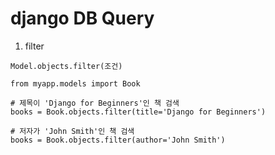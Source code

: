 # django DB Query

1. filter
```
Model.objects.filter(조건)
```

```
from myapp.models import Book

# 제목이 'Django for Beginners'인 책 검색
books = Book.objects.filter(title='Django for Beginners')

# 저자가 'John Smith'인 책 검색
books = Book.objects.filter(author='John Smith')
```


